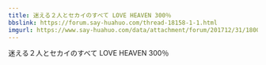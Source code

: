 ```yaml
---
title: 迷える２人とセカイのすべて LOVE HEAVEN 300％
bbslink: https://forum.say-huahuo.com/thread-18158-1-1.html
imgurl: https://www.say-huahuo.com/data/attachment/forum/201712/31/180045nyzji22blyzgwdod.jpg
---
```


迷える２人とセカイのすべて LOVE HEAVEN 300％<!--more-->
